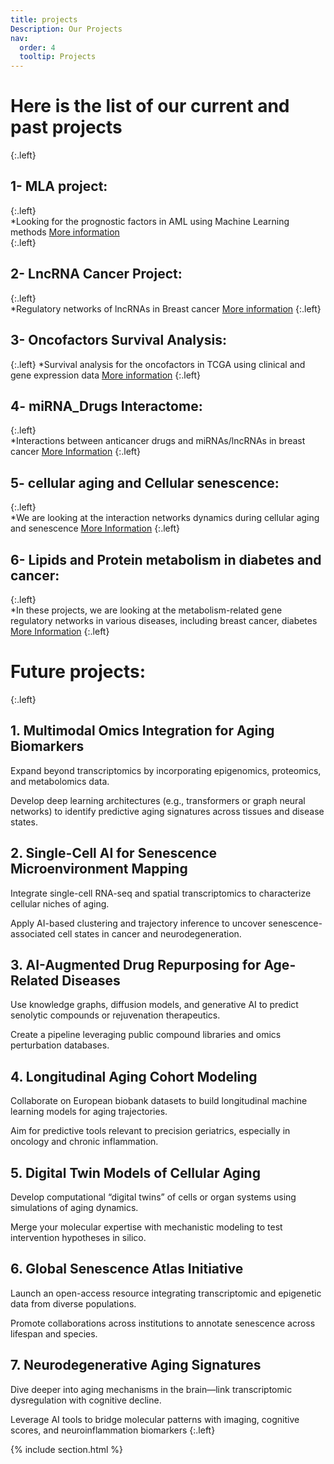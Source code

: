 ```yaml
---
title: projects
Description: Our Projects
nav:
  order: 4
  tooltip: Projects
---
```


# Here is the list of our current and past projects  


{:.left}  
## 1- MLA project:
{:.left}  
*Looking for the prognostic factors in AML using Machine Learning methods [More information](https://fallahi-bioinformatics-lab.github.io/Melanoma-Cancer-marker-prediction/)  
{:.left}
## 2- LncRNA Cancer Project:
{:.left}  
*Regulatory networks of lncRNAs in Breast cancer [More information](https://fallahi-bioinformatics-lab.github.io/LncRNAs_in_Cancer/)
{:.left} 
## 3- Oncofactors Survival Analysis:
{:.left} 
*Survival analysis for the oncofactors in TCGA using clinical and gene expression data [More information](https://fallahi-bioinformatics-lab.github.io/OncoFactors_SA/)
{:.left} 
## 4- miRNA_Drugs Interactome:
{:.left}  
*Interactions between anticancer drugs and miRNAs/lncRNAs in breast cancer [More Information](https://fallahi-bioinformatics-lab.github.io/miRNA_Drugs-Interactome/)
{:.left} 
## 5- cellular aging and Cellular senescence:
{:.left}  
*We are looking at the interaction networks dynamics during cellular aging and senescence [More Information](https://fallahi-bioinformatics-lab.github.io/Cellular-Aging/)
{:.left}
## 6- Lipids and Protein metabolism in diabetes and cancer:
{:.left}  
*In these projects, we are looking at the metabolism-related gene regulatory networks in various diseases, including breast cancer, diabetes [More Information](https://fallahi-bioinformatics-lab.github.io/Lipids-and-Protein-metabolism-in-diabetes-and-cancer/)
{:.left} 

# Future projects:
{:.left}
## 1. Multimodal Omics Integration for Aging Biomarkers
Expand beyond transcriptomics by incorporating epigenomics, proteomics, and metabolomics data.

Develop deep learning architectures (e.g., transformers or graph neural networks) to identify predictive aging signatures across tissues and disease states.

## 2. Single-Cell AI for Senescence Microenvironment Mapping
Integrate single-cell RNA-seq and spatial transcriptomics to characterize cellular niches of aging.

Apply AI-based clustering and trajectory inference to uncover senescence-associated cell states in cancer and neurodegeneration.

## 3. AI-Augmented Drug Repurposing for Age-Related Diseases
Use knowledge graphs, diffusion models, and generative AI to predict senolytic compounds or rejuvenation therapeutics.

Create a pipeline leveraging public compound libraries and omics perturbation databases.

## 4. Longitudinal Aging Cohort Modeling
Collaborate on European biobank datasets to build longitudinal machine learning models for aging trajectories.

Aim for predictive tools relevant to precision geriatrics, especially in oncology and chronic inflammation.

## 5. Digital Twin Models of Cellular Aging
Develop computational “digital twins” of cells or organ systems using simulations of aging dynamics.

Merge your molecular expertise with mechanistic modeling to test intervention hypotheses in silico.

## 6. Global Senescence Atlas Initiative
Launch an open-access resource integrating transcriptomic and epigenetic data from diverse populations.

Promote collaborations across institutions to annotate senescence across lifespan and species.

## 7. Neurodegenerative Aging Signatures
Dive deeper into aging mechanisms in the brain—link transcriptomic dysregulation with cognitive decline.

Leverage AI tools to bridge molecular patterns with imaging, cognitive scores, and neuroinflammation biomarkers
{:.left}

{% include section.html %}
